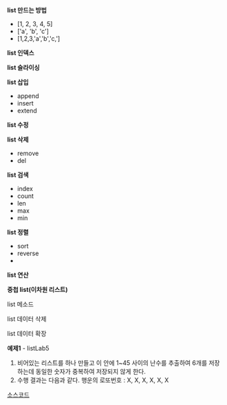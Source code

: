 **list 만드는 방법**

* [1, 2, 3, 4, 5]
* ['a', 'b', 'c']
* [1,2,3,'a','b','c,']

**list 인덱스**



**list 슬라이싱**

**list 삽입**

* append
* insert
* extend

**list 수정**

**list  삭제**

* remove
* del

**list 검색**

* index
* count
* len
* max
* min

**list 정렬**

* sort
* reverse
* 

**list 연산**

**중첩 list(이차원 리스트)**

list 메소드

list 데이터 삭제

list 데이터 확장

**예제1** - listLab5

1. 비어있는 리스트를 하나 만들고 이 안에 1~45 사이의 난수를 추출하여 6개를 저장하는데
    동일한 숫자가 중복하여 저장되지 않게 한다.
2. 수행 결과는 다음과 같다.
   행운의 로또번호  : X, X, X, X, X, X

[소스코드](https://github.com/kdragonkorea/TIL)

